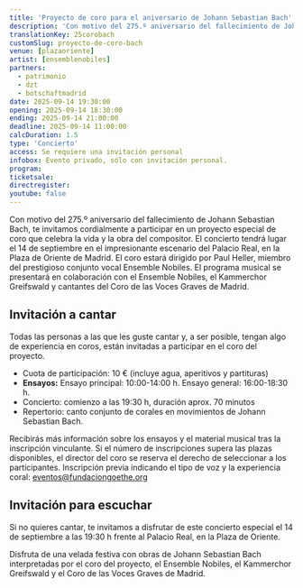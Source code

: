 ```yaml
---
title: 'Proyecto de coro para el aniversario de Johann Sebastian Bach'
description: 'Con motivo del 275.º aniversario del fallecimiento de Johann Sebastian Bach, te invitamos cordialmente a participar en un proyecto especial de coro.'
translationKey: 25corobach
customSlug: proyecto-de-coro-bach
venue: [plazaoriente]
artist: [ensemblenobiles]
partners:
  - patrimonio
  - dzt
  - botschaftmadrid
date: 2025-09-14 19:30:00
opening: 2025-09-14 18:30:00
ending: 2025-09-14 21:00:00
deadline: 2025-09-14 11:00:00
calcDuration: 1.5
type: 'Concierto'
access: Se requiere una invitación personal
infobox: Evento privado, sólo con invitación personal.
program:
ticketsale:
directregister:
youtube: false
---
```


Con motivo del 275.º aniversario del fallecimiento de Johann Sebastian Bach, te invitamos cordialmente a participar en un proyecto especial de coro que celebra la vida y la obra del compositor. El concierto tendrá lugar el 14 de septiembre en el impresionante escenario del Palacio Real, en la Plaza de Oriente de Madrid. El coro estará dirigido por Paul Heller, miembro del prestigioso conjunto vocal Ensemble Nobiles. El programa musical se presentará en colaboración con el Ensemble Nobiles, el Kammerchor Greifswald y cantantes del Coro de las Voces Graves de Madrid.

## Invitación a cantar

Todas las personas a las que les guste cantar y, a ser posible, tengan algo de experiencia en coros, están invitadas a participar en el coro del proyecto.

- Cuota de participación: 10 € (incluye agua, aperitivos y partituras)
- **Ensayos:**
  Ensayo principal: 10:00-14:00 h.
  Ensayo general: 16:00-18:30 h.
- Concierto: comienzo a las 19:30 h, duración aprox. 70 minutos
- Repertorio: canto conjunto de corales en movimientos de Johann Sebastian Bach.

Recibirás más información sobre los ensayos y el material musical tras la inscripción vinculante. Si el número de inscripciones supera las plazas disponibles, el director del coro se reserva el derecho de seleccionar a los participantes.
Inscripción previa indicando el tipo de voz y la experiencia coral: eventos@fundaciongoethe.org

## Invitación para escuchar

Si no quieres cantar, te invitamos a disfrutar de este concierto especial el 14 de septiembre a las 19:30 h frente al Palacio Real, en la Plaza de Oriente.

Disfruta de una velada festiva con obras de Johann Sebastian Bach interpretadas por el coro del proyecto, el Ensemble Nobiles, el Kammerchor Greifswald y el Coro de las Voces Graves de Madrid.
